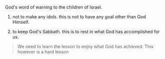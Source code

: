 God's word of warning to the children of Israel.

1. not to make any idols. this is not to have any goal other than God Himself.

2. to keep God's Sabbath. this is to rest in what God has accomplished for us.

> We need to learn the lesson to enjoy what God has achieved. This however is a hard lesson
